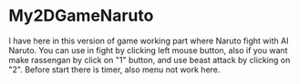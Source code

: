 # My2DGameNaruto
I have here in this version of game working part where Naruto fight with AI Naruto.
You can use in fight by clicking left mouse button, also if you want make rassengan by click on "1" button, and use beast attack by clicking on "2".
Before start there is timer, also menu not work here.
